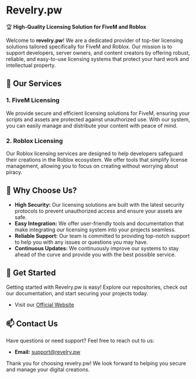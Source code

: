 # Revelry.pw

🏆 **High-Quality Licensing Solution for FiveM and Roblox**

Welcome to **revelry.pw**! We are a dedicated provider of top-tier licensing solutions tailored specifically for FiveM and Roblox. Our mission is to support developers, server owners, and content creators by offering robust, reliable, and easy-to-use licensing systems that protect your hard work and intellectual property.

## 📜 Our Services

### 1. **FiveM Licensing**
We provide secure and efficient licensing solutions for FiveM, ensuring your scripts and assets are protected against unauthorized use. With our system, you can easily manage and distribute your content with peace of mind.

### 2. **Roblox Licensing**
Our Roblox licensing services are designed to help developers safeguard their creations in the Roblox ecosystem. We offer tools that simplify license management, allowing you to focus on creating without worrying about piracy.

## 🚀 Why Choose Us?

- **High Security:** Our licensing solutions are built with the latest security protocols to prevent unauthorized access and ensure your assets are safe.
- **Easy Integration:** We offer user-friendly tools and documentation that make integrating our licensing system into your projects seamless.
- **Reliable Support:** Our team is committed to providing top-notch support to help you with any issues or questions you may have.
- **Continuous Updates:** We continuously improve our systems to stay ahead of the curve and provide you with the best possible service.

## 🔧 Get Started

Getting started with Revelry.pw is easy! Explore our repositories, check out our documentation, and start securing your projects today.

- Visit our [Official Website](https://revelry.pw)
<!--- - Join our [Support Discord](https://discord.gg/).-->
<!--- - Check out our [Documentation](https://docs.revelry.pw)-->

## 📫 Contact Us

Have questions or need support? Feel free to reach out to us:

- **Email:** support@revelry.pw

Thank you for choosing revelry.pw! We look forward to helping you secure and manage your digital creations.
